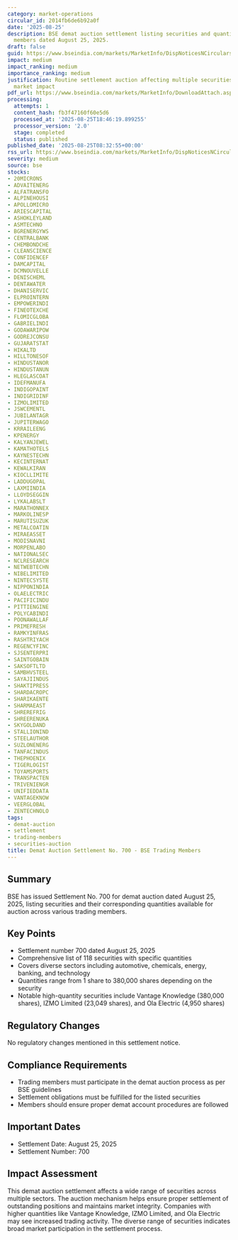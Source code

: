 ```yaml
---
category: market-operations
circular_id: 2014fb6de6b92a0f
date: '2025-08-25'
description: BSE demat auction settlement listing securities and quantities for trading
  members dated August 25, 2025.
draft: false
guid: https://www.bseindia.com/markets/MarketInfo/DispNoticesNCirculars.aspx?Noticeid={0FF21477-AB38-487F-9722-B12719498555}&noticeno=20250825-12&dt=08/25/2025&icount=12&totcount=67&flag=0
impact: medium
impact_ranking: medium
importance_ranking: medium
justification: Routine settlement auction affecting multiple securities with moderate
  market impact
pdf_url: https://www.bseindia.com/markets/MarketInfo/DownloadAttach.aspx?id=20250825-12&attachedId=26bbea2d-adb8-49fc-9a31-c48145c1b7ae
processing:
  attempts: 1
  content_hash: fb3f47160f60e5d6
  processed_at: '2025-08-25T18:46:19.899255'
  processor_version: '2.0'
  stage: completed
  status: published
published_date: '2025-08-25T08:32:55+00:00'
rss_url: https://www.bseindia.com/markets/MarketInfo/DispNoticesNCirculars.aspx?Noticeid={0FF21477-AB38-487F-9722-B12719498555}&noticeno=20250825-12&dt=08/25/2025&icount=12&totcount=67&flag=0
severity: medium
source: bse
stocks:
- 20MICRONS
- ADVAITENERG
- ALFATRANSFO
- ALPINEHOUSI
- APOLLOMICRO
- ARIESCAPITAL
- ASHOKLEYLAND
- ASMTECHNO
- BGRENERGYWS
- CENTRALBANK
- CHEMBONDCHE
- CLEANSCIENCE
- CONFIDENCEF
- DAMCAPITAL
- DCMNOUVELLE
- DENISCHEML
- DENTAWATER
- DHANISERVIC
- ELPROINTERN
- EMPOWERINDI
- FINEOTEXCHE
- FLOMICGLOBA
- GABRIELINDI
- GODAWARIPOW
- GODREJCONSU
- GUJARATSTAT
- HIKALTD
- HILLTONESOF
- HINDUSTANOR
- HINDUSTANUN
- HLEGLASCOAT
- IDEFMANUFA
- INDIGOPAINT
- INDIGRIDINF
- IZMOLIMITED
- JSWCEMENTL
- JUBILANTAGR
- JUPITERWAGO
- KRRAILEENG
- KPENERGY
- KALYANJEWEL
- KAMATHOTELS
- KAYNESTECHN
- KECINTERNAT
- KEWALKIRAN
- KIOCLLIMITE
- LADDUGOPAL
- LAXMIINDIA
- LLOYDSEGGIN
- LYKALABSLT
- MARATHONNEX
- MARKOLINESP
- MARUTISUZUK
- METALCOATIN
- MIRAEASSET
- MODISNAVNI
- MORPENLABO
- NATIONALSEC
- NCLRESEARCH
- NETWEBTECHN
- NIBELIMITED
- NINTECSYSTE
- NIPPONINDIA
- OLAELECTRIC
- PACIFICINDU
- PITTIENGINE
- POLYCABINDI
- POONAWALLAF
- PRIMEFRESH
- RAMKYINFRAS
- RASHTRIYACH
- REGENCYFINC
- SJSENTERPRI
- SAINTGOBAIN
- SAKSOFTLTD
- SAMBHVSTEEL
- SAYAJIINDUS
- SHAKTIPRESS
- SHARDACROPC
- SHARIKAENTE
- SHARMAEAST
- SHREREFRIG
- SHREERENUKA
- SKYGOLDAND
- STALLIONIND
- STEELAUTHOR
- SUZLONENERG
- TANFACINDUS
- THEPHOENIX
- TIGERLOGIST
- TOYAMSPORTS
- TRANSPACTEN
- TRIVENIENGR
- UNIFIEDDATA
- VANTAGEKNOW
- VEERGLOBAL
- ZENTECHNOLO
tags:
- demat-auction
- settlement
- trading-members
- securities-auction
title: Demat Auction Settlement No. 700 - BSE Trading Members
---
```


## Summary

BSE has issued Settlement No. 700 for demat auction dated August 25, 2025, listing securities and their corresponding quantities available for auction across various trading members.

## Key Points

- Settlement number 700 dated August 25, 2025
- Comprehensive list of 118 securities with specific quantities
- Covers diverse sectors including automotive, chemicals, energy, banking, and technology
- Quantities range from 1 share to 380,000 shares depending on the security
- Notable high-quantity securities include Vantage Knowledge (380,000 shares), IZMO Limited (23,049 shares), and Ola Electric (4,950 shares)

## Regulatory Changes

No regulatory changes mentioned in this settlement notice.

## Compliance Requirements

- Trading members must participate in the demat auction process as per BSE guidelines
- Settlement obligations must be fulfilled for the listed securities
- Members should ensure proper demat account procedures are followed

## Important Dates

- Settlement Date: August 25, 2025
- Settlement Number: 700

## Impact Assessment

This demat auction settlement affects a wide range of securities across multiple sectors. The auction mechanism helps ensure proper settlement of outstanding positions and maintains market integrity. Companies with higher quantities like Vantage Knowledge, IZMO Limited, and Ola Electric may see increased trading activity. The diverse range of securities indicates broad market participation in the settlement process.